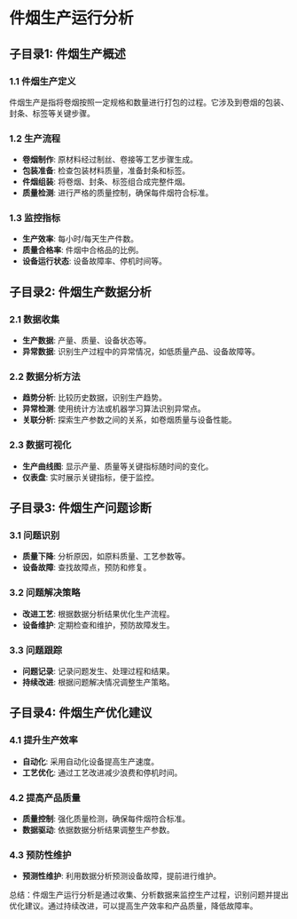 # 件烟生产运行分析

## 子目录1: 件烟生产概述

### 1.1 件烟生产定义
件烟生产是指将卷烟按照一定规格和数量进行打包的过程。它涉及到卷烟的包装、封条、标签等关键步骤。

### 1.2 生产流程
- **卷烟制作**: 原材料经过制丝、卷接等工艺步骤生成。
- **包装准备**: 检查包装材料质量，准备封条和标签。
- **件烟组装**: 将卷烟、封条、标签组合成完整件烟。
- **质量检测**: 进行严格的质量控制，确保每件烟符合标准。

### 1.3 监控指标
- **生产效率**: 每小时/每天生产件数。
- **质量合格率**: 件烟中合格品的比例。
- **设备运行状态**: 设备故障率、停机时间等。

## 子目录2: 件烟生产数据分析

### 2.1 数据收集
- **生产数据**: 产量、质量、设备状态等。
- **异常数据**: 识别生产过程中的异常情况，如低质量产品、设备故障等。

### 2.2 数据分析方法
- **趋势分析**: 比较历史数据，识别生产趋势。
- **异常检测**: 使用统计方法或机器学习算法识别异常点。
- **关联分析**: 探索生产参数之间的关系，如卷烟质量与设备性能。

### 2.3 数据可视化
- **生产曲线图**: 显示产量、质量等关键指标随时间的变化。
- **仪表盘**: 实时展示关键指标，便于监控。

## 子目录3: 件烟生产问题诊断

### 3.1 问题识别
- **质量下降**: 分析原因，如原料质量、工艺参数等。
- **设备故障**: 查找故障点，预防和修复。

### 3.2 问题解决策略
- **改进工艺**: 根据数据分析结果优化生产流程。
- **设备维护**: 定期检查和维护，预防故障发生。

### 3.3 问题跟踪
- **问题记录**: 记录问题发生、处理过程和结果。
- **持续改进**: 根据问题解决情况调整生产策略。

## 子目录4: 件烟生产优化建议

### 4.1 提升生产效率
- **自动化**: 采用自动化设备提高生产速度。
- **工艺优化**: 通过工艺改进减少浪费和停机时间。

### 4.2 提高产品质量
- **质量控制**: 强化质量检测，确保每件烟符合标准。
- **数据驱动**: 依据数据分析结果调整生产参数。

### 4.3 预防性维护
- **预测性维护**: 利用数据分析预测设备故障，提前进行维护。

总结：件烟生产运行分析是通过收集、分析数据来监控生产过程，识别问题并提出优化建议。通过持续改进，可以提高生产效率和产品质量，降低故障率。